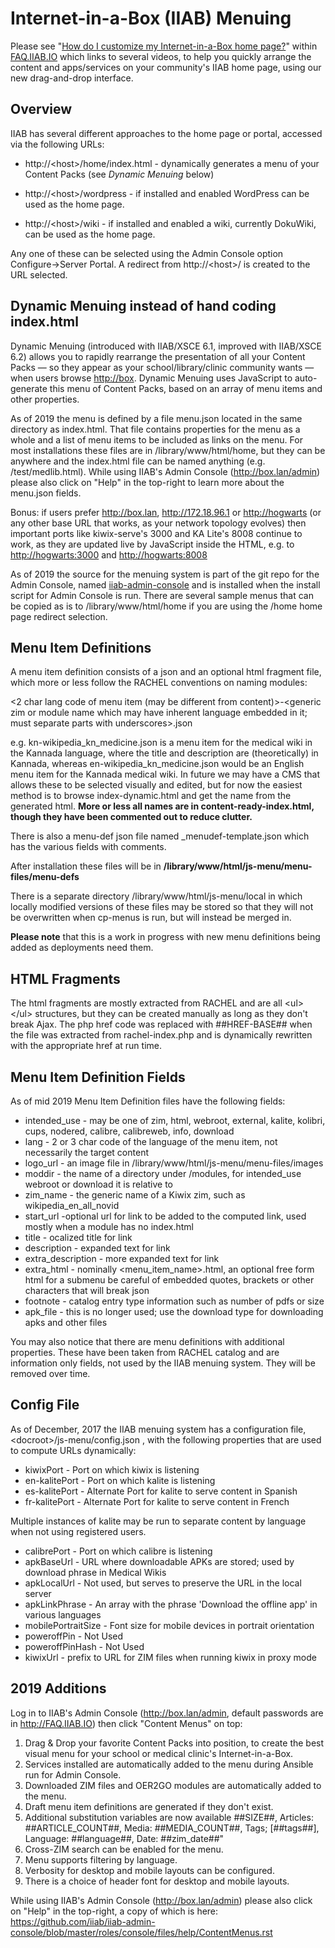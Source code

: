 # Internet-in-a-Box (IIAB) Menuing

Please see "[How do I customize my Internet-in-a-Box home page?](http://wiki.laptop.org/go/IIAB/FAQ#How_do_I_customize_my_Internet-in-a-Box_home_page.3F)" within [FAQ.IIAB.IO](http://FAQ.IIAB.IO) which links to several videos, to help you quickly arrange the content and apps/services on your community's IIAB home page, using our new drag-and-drop interface.

## Overview

IIAB has several different approaches to the home page or portal, accessed via the following URLs:

* http://\<host\>/home/index.html - dynamically generates a menu of your Content Packs (see _Dynamic Menuing_ below)

* http://\<host\>/wordpress - if installed and enabled WordPress can be used as the home page.

* http://\<host\>/wiki - if installed and enabled a wiki, currently DokuWiki, can be used as the home page.

Any one of these can be selected using the Admin Console option Configure->Server Portal. A redirect from http://\<host\>/ is created to the URL selected.

## Dynamic Menuing instead of hand coding index.html

Dynamic Menuing (introduced with IIAB/XSCE 6.1, improved with IIAB/XSCE 6.2) allows you to rapidly rearrange the presentation of all your Content Packs &mdash; so they appear as your school/library/clinic community wants &mdash; when users browse [http://box](http://box).  Dynamic Menuing uses JavaScript to auto-generate this menu of Content Packs, based on an array of menu items and other properties.

As of 2019 the menu is defined by a file menu.json located in the same directory as index.html. That file contains properties for the menu as a whole and a list of menu items to be included as links on the menu. For most installations these files are in /library/www/html/home, but they can be anywhere and the index.html file can be named anything (e.g. /test/medlib.html). While using IIAB's Admin Console (http://box.lan/admin) please also click on "Help" in the top-right to learn more about the menu.json fields.

Bonus: if users prefer http://box.lan, http://172.18.96.1 or [http://hogwarts](http://hogwarts) (or any other base URL that works, as your network topology evolves) then important ports like kiwix-serve's 3000 and KA Lite's 8008 continue to work, as they are updated live by JavaScript inside the HTML, e.g. to [http://hogwarts:3000](http://hogwarts:3000) and [http://hogwarts:8008](http://hogwarts:8008)

As of 2019 the source for the menuing system is part of the git repo for the Admin Console, named [iiab-admin-console](https://github.com/iiab/iiab-admin-console) and is installed when the install script for Admin Console is run. There are several sample menus that can be copied as is to /library/www/html/home if you are using the /home home page redirect selection.

## Menu Item Definitions

A menu item definition consists of a json and an optional html fragment file, which more or less follow the RACHEL conventions on naming modules:

<2 char lang code of menu item (may be different from content)>\-\<generic zim or module name which may have inherent language embedded in it; must separate parts with underscores\>.json

e.g. kn-wikipedia_kn_medicine.json is a menu item for the medical wiki in the Kannada language, where the title and description are (theoretically) in Kannada, whereas en-wikipedia_kn_medicine.json would be an English menu item for the Kannada medical wiki.  In future we may have a CMS that allows these to be selected visually and edited, but for now the easiest method is to browse index-dynamic.html and get the name from the generated html.  **More or less all names are in content-ready-index.html, though they have been commented out to reduce clutter.**

There is also a menu-def json file named _menudef-template.json which has the various fields with comments.

After installation these files will be in **/library/www/html/js-menu/menu-files/menu-defs**

There is a separate directory /library/www/html/js-menu/local in which locally modified versions of these files may be stored so that they will not be overwritten when cp-menus is run, but will instead be merged in.

**Please note** that this is a work in progress with new menu definitions being added as deployments need them.

## HTML Fragments

The html fragments are mostly extracted from RACHEL and are all \<ul\>\</ul\> structures, but they can be created manually as long as they don't break Ajax.  The php href code was replaced with ##HREF-BASE## when the file was extracted from rachel-index.php and is dynamically rewritten with the appropriate href at run time.

## Menu Item Definition Fields

As of mid 2019 Menu Item Definition files have the following fields:

* intended_use - may be one of zim, html, webroot, external, kalite, kolibri, cups, nodered, calibre, calibreweb, info, download
* lang - 2 or 3 char code of the language of the menu item, not necessarily the target content
* logo_url - an image file in /library/www/html/js-menu/menu-files/images
* moddir - the name of a directory under <webroot>/modules, for intended_use webroot or download it is relative to <webroot>
* zim_name - the generic name of a Kiwix zim, such as wikipedia_en_all_novid
* start_url -optional url for link to be added to the computed link, used mostly when a module has no index.html
* title - ocalized title for link
* description - expanded text for link
* extra_description - more expanded text for link
* extra_html - nominally <menu_item_name>.html, an optional free form html for a submenu
               be careful of embedded quotes, brackets or other characters that will break json
* footnote - catalog entry type information such as number of pdfs or size
* apk_file - this is no longer used; use the download type for downloading apks and other files

You may also notice that there are menu definitions with additional properties. These have been taken from RACHEL catalog and are information only fields, not used by the IIAB menuing system. They will be removed over time.

## Config File

As of December, 2017 the IIAB menuing system has a configuration file, \<docroot\>/js-menu/config.json , with the following properties that are used to compute URLs dynamically:

* kiwixPort          - Port on which kiwix is listening
* en-kalitePort      - Port on which kalite is listening  
* es-kalitePort      - Alternate Port for kalite to serve content in Spanish
* fr-kalitePort      - Alternate Port for kalite to serve content in French

Multiple instances of kalite may be run to separate content by language when not using registered users.
* calibrePort        - Port on which calibre is listening  
* apkBaseUrl         - URL where downloadable APKs are stored; used by download phrase in Medical Wikis 
* apkLocalUrl        - Not used, but serves to preserve the URL in the local server  
* apkLinkPhrase      - An array with the phrase 'Download the offline app' in various languages  
* mobilePortraitSize - Font size for mobile devices in portrait orientation
* poweroffPin        - Not Used
* poweroffPinHash    - Not Used
* kiwixUrl           - prefix to URL for ZIM files when running kiwix in proxy mode

## 2019 Additions

Log in to IIAB's Admin Console (http://box.lan/admin, default passwords are in http://FAQ.IIAB.IO) then click "Content Menus" on top:

1) Drag & Drop your favorite Content Packs into position, to create the best visual menu for your school or medical clinic's Internet-in-a-Box. 
2) Services installed are automatically added to the menu during Ansible run for Admin Console.
3) Downloaded ZIM files and OER2GO modules are automatically added to the menu.
4) Draft menu item definitions are generated if they don't exist.
5) Additional substitution variables are now available ##SIZE##, Articles: ##ARTICLE_COUNT##, Media: ##MEDIA_COUNT##, Tags; [##tags##], Language: ##language##, Date: ##zim_date##"
6) Cross-ZIM search can be enabled for the menu.
7) Menu supports filtering by language.
8) Verbosity for desktop and mobile layouts can be configured.
9) There is a choice of header font for desktop and mobile layouts.

While using IIAB's Admin Console (http://box.lan/admin) please also click on "Help" in the top-right, a copy of which is here:  
https://github.com/iiab/iiab-admin-console/blob/master/roles/console/files/help/ContentMenus.rst